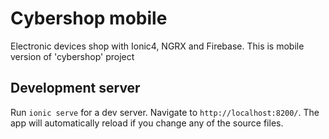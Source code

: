 # Cybershop mobile

Electronic devices shop with Ionic4, NGRX and Firebase. This is mobile version of 'cybershop' project

## Development server

Run `ionic serve` for a dev server. Navigate to `http://localhost:8200/`. The app will automatically reload if you change any of the source files.
